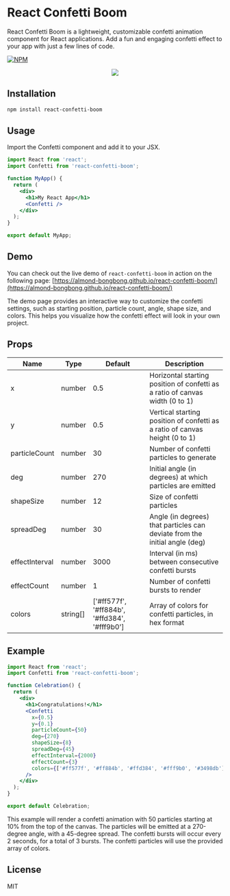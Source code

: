 # React Confetti Boom

React Confetti Boom is a lightweight, customizable confetti animation component for React applications. Add a fun and engaging confetti effect to your app with just a few lines of code.

[![NPM](https://img.shields.io/npm/v/react-confetti-boom.svg)](https://www.npmjs.com/package/react-confetti-boom)

<p align="center">
    <a target="_blank" href="https://almond-bongbong.github.io/react-confetti-boom/">
        <img src="https://media1.giphy.com/media/v1.Y2lkPTc5MGI3NjExMGUwYTY2MTMwMjU2ZmY4MTk2MWQxMTYwNGI4OTVmZmE0MWFlN2I2NyZjdD1n/aCoLzfMkpOig89q13S/giphy.gif" />
    </a>
</p>

## Installation

```bash
npm install react-confetti-boom
```

## Usage

Import the Confetti component and add it to your JSX.

```jsx
import React from 'react';
import Confetti from 'react-confetti-boom';

function MyApp() {
  return (
    <div>
      <h1>My React App</h1>
      <Confetti />
    </div>
  );
}

export default MyApp;
```

## Demo

You can check out the live demo of `react-confetti-boom` in action on the following page: [https://almond-bongbong.github.io/react-confetti-boom/](https://almond-bongbong.github.io/react-confetti-boom/)

The demo page provides an interactive way to customize the confetti settings, such as starting position, particle count, angle, shape size, and colors. This helps you visualize how the confetti effect will look in your own project.


## Props

| Name           | Type     | Default                                      | Description                                                                  |
| -------------- | -------- | -------------------------------------------- | ---------------------------------------------------------------------------- |
| x              | number   | 0.5                                          | Horizontal starting position of confetti as a ratio of canvas width (0 to 1) |
| y              | number   | 0.5                                          | Vertical starting position of confetti as a ratio of canvas height (0 to 1)  |
| particleCount  | number   | 30                                           | Number of confetti particles to generate                                     |
| deg            | number   | 270                                          | Initial angle (in degrees) at which particles are emitted                    |
| shapeSize      | number   | 12                                           | Size of confetti particles                                                   |
| spreadDeg      | number   | 30                                           | Angle (in degrees) that particles can deviate from the initial angle (deg)   |
| effectInterval | number   | 3000                                         | Interval (in ms) between consecutive confetti bursts                         |
| effectCount    | number   | 1                                            | Number of confetti bursts to render                                          |
| colors         | string[] | ['#ff577f', '#ff884b', '#ffd384', '#fff9b0'] | Array of colors for confetti particles, in hex format                        |

## Example

```jsx
import React from 'react';
import Confetti from 'react-confetti-boom';

function Celebration() {
  return (
    <div>
      <h1>Congratulations!</h1>
      <Confetti
        x={0.5}
        y={0.1}
        particleCount={50}
        deg={270}
        shapeSize={8}
        spreadDeg={45}
        effectInterval={2000}
        effectCount={3}
        colors={['#ff577f', '#ff884b', '#ffd384', '#fff9b0', '#3498db']}
      />
    </div>
  );
}

export default Celebration;
```

This example will render a confetti animation with 50 particles starting at 10% from the top of the canvas. The particles will be emitted at a 270-degree angle, with a 45-degree spread. The confetti bursts will occur every 2 seconds, for a total of 3 bursts. The confetti particles will use the provided array of colors.

## License

MIT

